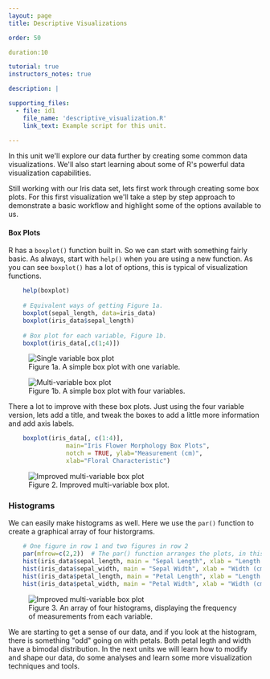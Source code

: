 ```yaml
---
layout: page
title: Descriptive Visualizations

order: 50

duration:10

tutorial: true
instructors_notes: true

description: |

supporting_files: 
  - file: id1
    file_name: 'descriptive_visualization.R'
    link_text: Example script for this unit.  
    
---
```


In this unit we'll explore our data further by creating some common data 
visualizations. We'll also start learning about some of R's powerful
data visualization capabilities.

Still working with our Iris data set, lets first work through creating some
box plots. For this first visualization we'll take a step by step approach to
demonstrate a basic workflow and highlight some of the options available to us.

#### Box Plots

R has a `boxplot()` function built in. So we can start with something fairly basic.
As always, start with `help()` when you are using a new function. As you can see
`boxplot()` has a lot of options, this is typical of visualization functions.

```R
    help(boxplot)
    
    # Equivalent ways of getting Figure 1a.
    boxplot(sepal_length, data=iris_data) 
    boxplot(iris_data$sepal_length)
    
    # Box plot for each variable, Figure 1b.
    boxplot(iris_data[,c(1;4)])
```

<div class="row fig-array">
    <div class="col col-md">
        <figure>
          <img src="{{ site.baseurl }}/assets/img/descriptive_visualizations/figure1a.png" alt="Single variable box plot"/>
          <figcaption>Figure 1a. A simple box plot with one variable.</figcaption>
        </figure>
    </div>
    <div class="col col-md">
        <figure>
          <img src="{{ site.baseurl }}/assets/img/descriptive_visualizations/figure1b.png" alt="Multi-variable box plot"/>
          <figcaption>Figure 1b. A simple box plot with four variables.</figcaption>
        </figure>
    </div>
</div>

There a lot to improve with these box plots. Just using the four variable version,
lets add a title, and tweak the boxes to add a little more information and 
add axis labels.

```R
    boxplot(iris_data[, c(1:4)], 
                main="Iris Flower Morphology Box Plots", 
                notch = TRUE, ylab="Measurement (cm)", 
                xlab="Floral Characteristic")
```

<div class="row fig-array">
    <div class="col col-lg">
        <figure>
          <img src="{{ site.baseurl }}/assets/img/descriptive_visualizations/figure2.png" alt="Improved multi-variable box plot"/>
          <figcaption>Figure 2. Improved multi-variable box plot.</figcaption>
        </figure>
    </div>
</div>


### Histograms

We can easily make histograms as well. Here we use the `par()` function to
create a graphical array of four historgrams. 

```R
    # One figure in row 1 and two figures in row 2
    par(mfrow=c(2,2))  # The par() function arranges the plots, in this case the next four plots in 2 x 2
    hist(iris_data$sepal_length, main = "Sepal Length", xlab = "Length (cm)")
    hist(iris_data$sepal_width, main = "Sepal Width", xlab = "Width (cm)")
    hist(iris_data$petal_length, main = "Petal Length", xlab = "Length (cm)")
    hist(iris_data$petal_width, main = "Petal Width", xlab = "Width (cm)")
```
<div class="row fig-array">
    <div class="col col-lg">
        <figure>
          <img src="{{ site.baseurl }}/assets/img/descriptive_visualizations/figure3.png" alt="Improved multi-variable box plot"/>
          <figcaption>Figure 3. An array of four histograms, displaying the frequency of measurements from each variable.</figcaption>
        </figure>
    </div>
</div>

We are starting to get a sense of our data, and if you look at the histogram,
there is something "odd" going on with petals. Both petal legth and width
have a bimodal distribution. In the next units we will learn how to 
modify and shape our data, do some analyses and learn some more visualization
techniques and tools.





    







